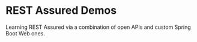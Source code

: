 # REST Assured Demos

Learning REST Assured via a combination of open APIs and custom Spring Boot Web ones. 